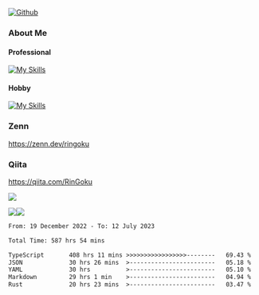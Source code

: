 [![Github](https://img.shields.io/github/followers/skyt-a?label=Follow&style=social)](https://github.com/skyt-a)

### About Me
#### Professional
[![My Skills](https://skillicons.dev/icons?i=react,ts,js,nodejs,java,graphql,firebase,githubactions&theme=light)](https://skillicons.dev)
#### Hobby
[![My Skills](https://skillicons.dev/icons?i=unity,rust,py&theme=light)](https://skillicons.dev)

### Zenn
https://zenn.dev/ringoku
### Qiita
https://qiita.com/RinGoku


![](https://github-profile-summary-cards.vercel.app/api/cards/profile-details?username=skyt-a&theme=default)

![](https://github-profile-summary-cards.vercel.app/api/cards/repos-per-language?username=skyt-a&theme=default)![](https://github-profile-summary-cards.vercel.app/api/cards/stats?username=RinGoku&theme=default)

<!--START_SECTION:waka-->

```txt
From: 19 December 2022 - To: 12 July 2023

Total Time: 587 hrs 54 mins

TypeScript       408 hrs 11 mins >>>>>>>>>>>>>>>>>--------   69.43 %
JSON             30 hrs 26 mins  >------------------------   05.18 %
YAML             30 hrs          >------------------------   05.10 %
Markdown         29 hrs 1 min    >------------------------   04.94 %
Rust             20 hrs 23 mins  >------------------------   03.47 %
```

<!--END_SECTION:waka-->
